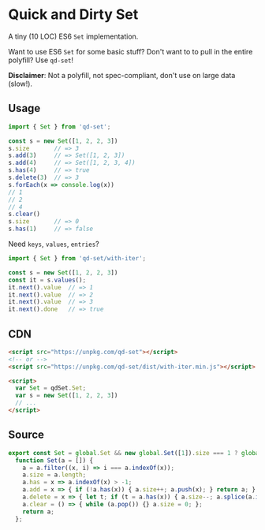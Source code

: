 # Quick and Dirty Set
A tiny (10 LOC) ES6 `Set` implementation.

Want to use ES6 `Set` for some basic stuff?
Don't want to to pull in the entire polyfill?
Use `qd-set`!

**Disclaimer**: Not a polyfill, not spec-compliant, don't use on large data (slow!).

## Usage
```js
import { Set } from 'qd-set';

const s = new Set([1, 2, 2, 3])
s.size       // => 3
s.add(3)     // => Set([1, 2, 3])
s.add(4)     // => Set([1, 2, 3, 4])
s.has(4)     // => true
s.delete(3)  // => 3
s.forEach(x => console.log(x))
// 1
// 2
// 4
s.clear()    
s.size       // => 0
s.has(1)     // => false
```

Need `keys`, `values`, `entries`?

```js
import { Set } from 'qd-set/with-iter';

const s = new Set([1, 2, 2, 3])
const it = s.values();
it.next().value  // => 1
it.next().value  // => 2
it.next().value  // => 3
it.next().done   // => true
```

## CDN

```html
<script src="https://unpkg.com/qd-set"></script>
<!-- or -->
<script src="https://unpkg.com/qd-set/dist/with-iter.min.js"></script>

<script>
  var Set = qdSet.Set;
  var s = new Set([1, 2, 2, 3])
  // ...
</script>
```

## Source

```js
export const Set = global.Set && new global.Set([1]).size === 1 ? global.Set :
  function Set(a = []) {
    a = a.filter((x, i) => i === a.indexOf(x));
    a.size = a.length;
    a.has = x => a.indexOf(x) > -1;
    a.add = x => { if (!a.has(x)) { a.size++; a.push(x); } return a; };
    a.delete = x => { let t; if (t = a.has(x)) { a.size--; a.splice(a.indexOf(x), 1) } return t; };
    a.clear = () => { while (a.pop()) {} a.size = 0; };
    return a;
  };
```
